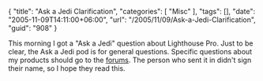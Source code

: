 {
	"title": "Ask a Jedi Clarification",
	"categories": [
		"Misc"
	],
	"tags": [],
	"date": "2005-11-09T14:11:00+06:00",
	"url": "/2005/11/09/Ask-a-Jedi-Clarification",
	"guid": "908"
}

This morning I got a "Ask a Jedi" question about Lighthouse Pro. Just to be clear, the Ask a Jedi pod is for general questions. Specific questions about my products should go to the <a href="http://ray.camdenfamily.com/forums">forums</a>. The person who sent it in didn't sign their name, so I hope they read this.